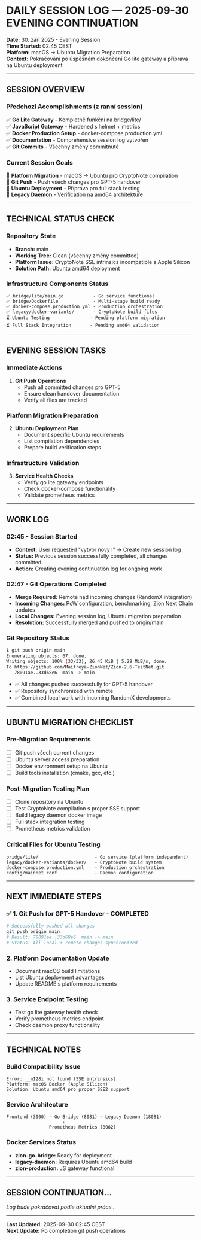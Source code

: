 # DAILY SESSION LOG — 2025-09-30 EVENING CONTINUATION

**Date:** 30. září 2025 - Evening Session  
**Time Started:** 02:45 CEST  
**Platform:** macOS → Ubuntu Migration Preparation  
**Context:** Pokračování po úspěšném dokončení Go lite gateway a příprava na Ubuntu deployment

---

## SESSION OVERVIEW

### Předchozí Accomplishments (z ranní session)
✅ **Go Lite Gateway** - Kompletně funkční na bridge/lite/  
✅ **JavaScript Gateway** - Hardened s helmet + metrics  
✅ **Docker Production Setup** - docker-compose.production.yml  
✅ **Documentation** - Comprehensive session log vytvořen  
✅ **Git Commits** - Všechny změny commitnuté  

### Current Session Goals
🎯 **Platform Migration** - macOS → Ubuntu pro CryptoNote compilation  
🎯 **Git Push** - Push všech changes pro GPT-5 handover  
🎯 **Ubuntu Deployment** - Příprava pro full stack testing  
🎯 **Legacy Daemon** - Verification na amd64 architektuře

---

## TECHNICAL STATUS CHECK

### Repository State
- **Branch:** main
- **Working Tree:** Clean (všechny změny committed)
- **Platform Issue:** CryptoNote SSE intrinsics incompatible s Apple Silicon
- **Solution Path:** Ubuntu amd64 deployment

### Infrastructure Components Status
```
✅ bridge/lite/main.go           - Go service functional
✅ bridge/Dockerfile             - Multi-stage build ready  
✅ docker-compose.production.yml - Production orchestration
✅ legacy/docker-variants/       - CryptoNote build files
⏳ Ubuntu Testing               - Pending platform migration
⏳ Full Stack Integration       - Pending amd64 validation
```

---

## EVENING SESSION TASKS

### Immediate Actions
1. **Git Push Operations**
   - Push all committed changes pro GPT-5
   - Ensure clean handover documentation
   - Verify all files are tracked

### Platform Migration Preparation  
2. **Ubuntu Deployment Plan**
   - Document specific Ubuntu requirements
   - List compilation dependencies
   - Prepare build verification steps

### Infrastructure Validation
3. **Service Health Checks**
   - Verify go lite gateway endpoints
   - Check docker-compose functionality
   - Validate prometheus metrics

---

## WORK LOG

### 02:45 - Session Started
- **Context:** User requested "vytvor novy !" → Create new session log
- **Status:** Previous session successfully completed, all changes committed
- **Action:** Creating evening continuation log for ongoing work

### 02:47 - Git Operations Completed
- **Merge Required:** Remote had incoming changes (RandomX integration)
- **Incoming Changes:** PoW configuration, benchmarking, Zion Next Chain updates
- **Local Changes:** Evening session log, Ubuntu migration preparation
- **Resolution:** Successfully merged and pushed to origin/main

### Git Repository Status
```bash
$ git push origin main
Enumerating objects: 67, done.
Writing objects: 100% (33/33), 26.45 KiB | 5.29 MiB/s, done.
To https://github.com/Maitreya-ZionNet/Zion-2.6-TestNet.git
   78091ae..33d68e6  main -> main
```
- ✅ All changes pushed successfully for GPT-5 handover
- ✅ Repository synchronized with remote
- ✅ Combined local work with incoming RandomX developments

---

## UBUNTU MIGRATION CHECKLIST

### Pre-Migration Requirements
- [ ] Git push všech current changes
- [ ] Ubuntu server access preparation
- [ ] Docker environment setup na Ubuntu
- [ ] Build tools installation (cmake, gcc, etc.)

### Post-Migration Testing Plan
- [ ] Clone repository na Ubuntu
- [ ] Test CryptoNote compilation s proper SSE support
- [ ] Build legacy daemon docker image
- [ ] Full stack integration testing
- [ ] Prometheus metrics validation

### Critical Files for Ubuntu Testing
```
bridge/lite/                     - Go service (platform independent)
legacy/docker-variants/docker/   - CryptoNote build system  
docker-compose.production.yml    - Production orchestration
config/mainnet.conf              - Daemon configuration
```

---

## NEXT IMMEDIATE STEPS

### ✅ 1. Git Push for GPT-5 Handover - COMPLETED
```bash
# Successfully pushed all changes
git push origin main
# Result: 78091ae..33d68e6  main -> main
# Status: All local + remote changes synchronized
```

### 2. Platform Documentation Update
- Document macOS build limitations
- List Ubuntu deployment advantages
- Update README s platform requirements

### 3. Service Endpoint Testing
- Test go lite gateway health check
- Verify prometheus metrics endpoint  
- Check daemon proxy functionality

---

## TECHNICAL NOTES

### Build Compatibility Issue
```
Error: __m128i not found (SSE intrinsics)
Platform: macOS Docker (Apple Silicon)
Solution: Ubuntu amd64 pro proper SSE2 support
```

### Service Architecture
```
Frontend (3000) → Go Bridge (8081) → Legacy Daemon (18081)
                     ↓
                Prometheus Metrics (8082)
```

### Docker Services Status
- **zion-go-bridge:** Ready for deployment
- **legacy-daemon:** Requires Ubuntu amd64 build
- **zion-production:** JS gateway functional

---

## SESSION CONTINUATION...

*Log bude pokračovat podle aktuální práce...*

---

**Last Updated:** 2025-09-30 02:45 CEST  
**Next Update:** Po completion git push operations